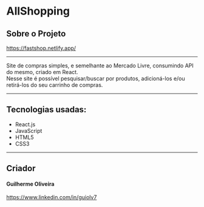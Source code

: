 <h1>AllShopping</h1>

<h2>Sobre o Projeto</h2>

<a href="https://fastshop.netlify.app/">https://fastshop.netlify.app/</a><hr>

Site de compras simples, e semelhante ao Mercado Livre, consumindo API do mesmo, criado em React.<br>
Nesse site é possível pesquisar/buscar por produtos, adicioná-los e/ou retirá-los do seu carrinho de compras.<hr>

<h2>Tecnologias usadas:</h2>
<ul>
  <li>React.js</li>
  <li>JavaScript</li>
  <li>HTML5</li>
  <li>CSS3</li>
</ul><hr>

<h2>Criador</h2>
<h4>Guilherme Oliveira</h4>
<a href="https://www.linkedin.com/in/guiolv7">https://www.linkedin.com/in/guiolv7</a>
